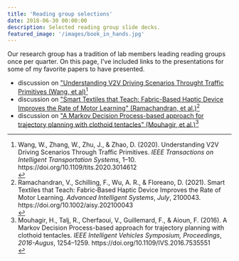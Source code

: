 ```yaml
---
title: 'Reading group selections'
date: 2018-06-30 00:00:00
description: Selected reading group slide decks.
featured_image: '/images/book_in_hands.jpg'
---
```


Our research group has a tradition of lab members leading reading groups once per quarter. On this page, I've included links to the presentations for some of my favorite papers to have presented.

* discussion on <a id="raw-url" href="reading_group_8_11_2021_v2v_driving_scenarios_wang_et_al.pdf">"Understanding V2V Driving Scenarios Throught Traffic Primitives (Wang, et al)</a>[^1]
* discussion on <a id="raw-url" href="https://github.com/mossti/Portfolio/blob/master/docs/resume_cv_may_2022.pdf">"Smart Textiles that Teach: Fabric-Based Haptic Device Improves the Rate of Motor Learning" (Ramachandran, et al.)</a>[^2]
* discussion on <a id="raw-url" href="https://github.com/mossti/Portfolio/blob/master/docs/resume_cv_may_2022.pdf">"A Markov Decision Process-based approach for trajectory planning with clothoid tentacles" (Mouhagir, et al.)</a>[^3]



[^1]:<div class="csl-entry">Wang, W., Zhang, W., Zhu, J., &#38; Zhao, D. (2020). Understanding V2V Driving Scenarios Through Traffic Primitives. <i>IEEE Transactions on Intelligent Transportation Systems</i>, 1–10. https://doi.org/10.1109/tits.2020.3014612</div>

[^2]:<div class="csl-entry">Ramachandran, V., Schilling, F., Wu, A. R., &#38; Floreano, D. (2021). Smart Textiles that Teach: Fabric‐Based Haptic Device Improves the Rate of Motor Learning. <i>Advanced Intelligent Systems</i>, <i>July</i>, 2100043. https://doi.org/10.1002/aisy.202100043</div>

[^3]:<div class="csl-entry">Mouhagir, H., Talj, R., Cherfaoui, V., Guillemard, F., &#38; Aioun, F. (2016). A Markov Decision Process-based approach for trajectory planning with clothoid tentacles. <i>IEEE Intelligent Vehicles Symposium, Proceedings</i>, <i>2016-Augus</i>, 1254–1259. https://doi.org/10.1109/IVS.2016.7535551</div>